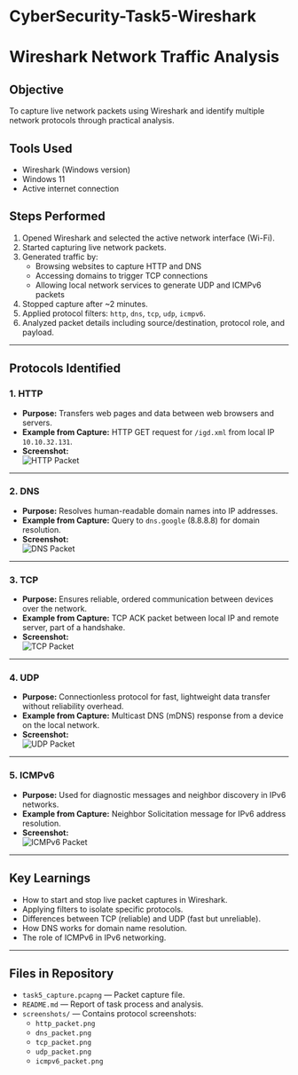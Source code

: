 # CyberSecurity-Task5-Wireshark
# Wireshark Network Traffic Analysis

## Objective
To capture live network packets using Wireshark and identify multiple network protocols through practical analysis.

## Tools Used
- Wireshark (Windows version)
- Windows 11
- Active internet connection

## Steps Performed
1. Opened Wireshark and selected the active network interface (Wi-Fi).
2. Started capturing live network packets.
3. Generated traffic by:
   - Browsing websites to capture HTTP and DNS
   - Accessing domains to trigger TCP connections
   - Allowing local network services to generate UDP and ICMPv6 packets
4. Stopped capture after ~2 minutes.
5. Applied protocol filters: `http`, `dns`, `tcp`, `udp`, `icmpv6`.
6. Analyzed packet details including source/destination, protocol role, and payload.

---

## Protocols Identified

### 1. HTTP
- **Purpose:** Transfers web pages and data between web browsers and servers.
- **Example from Capture:** HTTP GET request for `/igd.xml` from local IP `10.10.32.131`.
- **Screenshot:**  
  ![HTTP Packet](screenshots/http_packet.png)

---

### 2. DNS
- **Purpose:** Resolves human-readable domain names into IP addresses.
- **Example from Capture:** Query to `dns.google` (8.8.8.8) for domain resolution.
- **Screenshot:**  
  ![DNS Packet](screenshots/dns_packet.png)

---

### 3. TCP
- **Purpose:** Ensures reliable, ordered communication between devices over the network.
- **Example from Capture:** TCP ACK packet between local IP and remote server, part of a handshake.
- **Screenshot:**  
  ![TCP Packet](screenshots/tcp_packet.png)

---

### 4. UDP
- **Purpose:** Connectionless protocol for fast, lightweight data transfer without reliability overhead.
- **Example from Capture:** Multicast DNS (mDNS) response from a device on the local network.
- **Screenshot:**  
  ![UDP Packet](screenshots/udp_packet.png)

---

### 5. ICMPv6
- **Purpose:** Used for diagnostic messages and neighbor discovery in IPv6 networks.
- **Example from Capture:** Neighbor Solicitation message for IPv6 address resolution.
- **Screenshot:**  
  ![ICMPv6 Packet](screenshots/icmpv6_packet.png)

---

## Key Learnings
- How to start and stop live packet captures in Wireshark.
- Applying filters to isolate specific protocols.
- Differences between TCP (reliable) and UDP (fast but unreliable).
- How DNS works for domain name resolution.
- The role of ICMPv6 in IPv6 networking.

---

## Files in Repository
- `task5_capture.pcapng` — Packet capture file.
- `README.md` — Report of task process and analysis.
- `screenshots/` — Contains protocol screenshots:
  - `http_packet.png`
  - `dns_packet.png`
  - `tcp_packet.png`
  - `udp_packet.png`
  - `icmpv6_packet.png`
